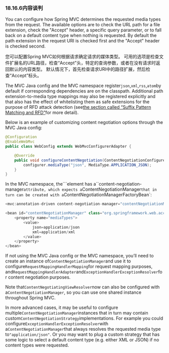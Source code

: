 ### 18.16.6内容谈判

You can configure how Spring MVC determines the requested media types from the request. The available options are to check the URL path for a file extension, check the "Accept" header, a specific query parameter, or to fall back on a default content type when nothing is requested. By default the path extension in the request URI is checked first and the "Accept" header is checked second.

您可以配置Spring MVC如何根据请求确定请求的媒体类型。 可用的选项是检查文件扩展名的URL路径，检查“Accept”头，特定的查询参数，或者在没有请求时返回默认的内容类型。 默认情况下，首先检查请求URI中的路径扩展，然后检查“Accept”标头。

The MVC Java config and the MVC namespace register`json`,`xml`,`rss`,`atom`by default if corresponding dependencies are on the classpath. Additional path extension-to-media type mappings may also be registered explicitly and that also has the effect of whitelisting them as safe extensions for the purpose of RFD attack detection \(see[the section called “Suffix Pattern Matching and RFD”](https://docs.spring.io/spring/docs/5.0.0.M5/spring-framework-reference/html/mvc.html#mvc-ann-requestmapping-rfd)for more detail\).

Below is an example of customizing content negotiation options through the MVC Java config:

```java
@Configuration
@EnableWebMvc
public class WebConfig extends WebMvcConfigurerAdapter {

    @Override
    public void configureContentNegotiation(ContentNegotiationConfigurer configurer) {
        configurer.mediaType("json", MediaType.APPLICATION_JSON);
    }
}
```

In the MVC namespace, the```element has a``content-negotiation-manager`attribute, which expects a`ContentNegotiationManager`that in turn can be created with a`ContentNegotiationManagerFactoryBean\`:

```java
<mvc:annotation-driven content-negotiation-manager="contentNegotiationManager"/>

<bean id="contentNegotiationManager" class="org.springframework.web.accept.ContentNegotiationManagerFactoryBean">
    <property name="mediaTypes">
        <value>
            json=application/json
            xml=application/xml
        </value>
    </property>
</bean>
```

If not using the MVC Java config or the MVC namespace, you’ll need to create an instance of`ContentNegotiationManager`and use it to configure`RequestMappingHandlerMapping`for request mapping purposes, and`RequestMappingHandlerAdapter`and`ExceptionHandlerExceptionResolver`for content negotiation purposes.

Note that`ContentNegotiatingViewResolver`now can also be configured with a`ContentNegotiationManager`, so you can use one shared instance throughout Spring MVC.

In more advanced cases, it may be useful to configure multiple`ContentNegotiationManager`instances that in turn may contain custom`ContentNegotiationStrategy`implementations. For example you could configure`ExceptionHandlerExceptionResolver`with a`ContentNegotiationManager`that always resolves the requested media type to`"application/json"`. Or you may want to plug a custom strategy that has some logic to select a default content type \(e.g. either XML or JSON\) if no content types were requested.

